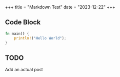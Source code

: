+++
title = "Markdown Test"
date = "2023-12-22"
+++

## Code Block

```rust
fn main() {
    println!("Hello World");
}
```

## TODO

Add an actual post
